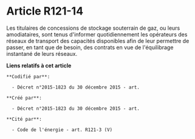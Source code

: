 # Article R121-14

Les titulaires de concessions de stockage souterrain de gaz, ou leurs amodiataires, sont tenus d'informer quotidiennement les
opérateurs des réseaux de transport des capacités disponibles afin de leur permettre de passer, en tant que de besoin, des
contrats en vue de l'équilibrage instantané de leurs réseaux.

**Liens relatifs à cet article**

	**Codifié par**:

	  - Décret n°2015-1823 du 30 décembre 2015 - art.

	**Créé par**:

	  - Décret n°2015-1823 du 30 décembre 2015 - art.

	**Cité par**:

	  - Code de l'énergie - art. R121-3 (V)
